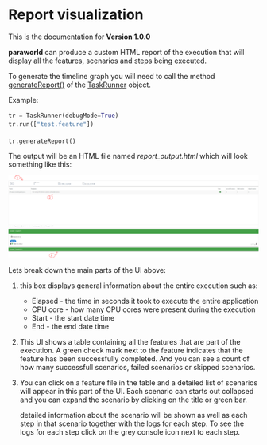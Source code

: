 # Report visualization

This is the documentation for **Version 1.0.0**

**paraworld** can produce a custom HTML report of the execution that will display all the features, scenarios and steps being executed.

To generate the timeline graph you will need to call the method [generateReport()](api.md#generatereport) of the [TaskRunner](api.md#class-taskrunner) object.

Example:

```python
tr = TaskRunner(debugMode=True)
tr.run(["test.feature"])

tr.generateReport()
```

The output will be an HTML file named *report_output.html* which will look something like this:

![](../images/report-output.png)

Lets break down the main parts of the UI above:

1) this box displays general information about the entire execution such as:

    - Elapsed - the time in seconds it took to execute the entire application
    - CPU core - how many CPU cores were present during the execution
    - Start - the start date time
    - End - the end date time

2) This UI shows a table containing all the features that are part of the execution. A green check mark next to the feature indicates that the feature has been successfully completed. And you can see a count of how many successfull scenarios, failed scenarios or skipped scenarios.

3) You can click on a feature file in the table and a detailed list of scenarios will appear in this part of the UI. Each scenario can starts out collapsed and you can expand the scenario by clicking on the title or green bar.

    detailed information about the scenario will be shown as well as each step in that scenario together with the logs for each step. To see the logs for each step click on the grey console icon next to each step.